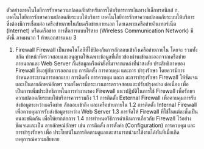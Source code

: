 ตัวอย่างเทคโนโลยีการรักษาความปลอดภัยสำหรับการให้บริการการเงินทางอิเล็กทรอนิกส์
ก. เทคโนโลยีการรักษาความปลอดภัยระบบให้บริการ
เทคโนโลยีการรักษาความปลอดภัยระบบให้บริการ ซึ่งต้องมีการเชื่อมต่อ
เครือข่ายภายในกับเครือข่ายภายนอก โดยเฉพาะเครือข่ายอินเทอร์เน็ต (Internet) หรือเครือข่าย
การสื่อสารแบบไร้สาย (Wireless Communication Network) มีดังนี้
ภาคผนวก 1 ท้ายเอกสารแนบ 3
1. Firewall
Firewall เป็นเทคโนโลยีที่ใช้ป้องกันการลักลอบเข้าถึงเครือข่ายภายใน โดยจะ
รวมทั้งสกัด
ทำหน้าที่ตรวจสอบและอนุญาตให้เฉพาะข้อมูลที่เกี่ยวข้องผ่านเข้าและออกจากเครือข่าย
ภายนอกและ Web Server
กั้นข้อมูลหรือคำสั่งที่มาจากแหล่งที่น่าสงสัย
ประสิทธิภาพของ Firewall ขึ้นอยู่กับการออกแบบ การติดตั้ง การควบคุม และการ
บำรุงรักษา โดยควรมีการกำหนดกระบวนการออกแบบ การติดตั้ง การควบคุม และก
ละการบำรุงรักษา
Firewall ให้ชัดเจนและเป็นลายลักษณ์อักษร รวมทั้งควรมีกระบวนการตรวจสอบและปรับปรุงอย่าง
ต่อเนื่อง เพื่อเป็นการเพิ่มประสิทธิภาพในการทํางานของ Firewall
แนวปฏิบัติในการใช้ Firewall เพื่อรักษาความปลอดภัยระบบให้บริการควรรวมถึง
1.1 การติดตั้ง External Firewall เพื่อควบคุมการรับส่งข้อมูลระหว่างเครือข่าย
ลักลอบเข้าถึง
และเครือข่ายภายใน
1.2 การติดตั้ง Internal Firewall เพื่อควบคุมการรับส่งข้อมูลระหว่าง Web Server
1.3 การจัดให้ Firewall ที่ใช้ในแต่ละชั้นเป็นคนละชนิดกัน เพื่อให้ยากต่อการ
1.4 การทําหนดวิธีการดำเนินการเกี่ยวกับ Firewall ไว้อย่างชัดเจนและเป็น
ลายลักษณ์อักษร เช่น การติดตั้ง การตั้งค่า (Configuration) การควบคุม และการบำรุงรักษา เพื่อ
ประโยชน์ในการติดตามดูแลและสามารถนำมาใช้งานได้ทันทีเมื่อเกิดเหตุการณ์ความเสียหาย
